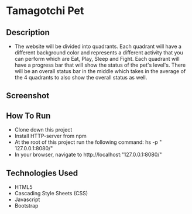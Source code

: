 # Tamagotchi Pet

## Description

* The website will be divided into quadrants. Each quadrant will have a different background color and represents a different activity that you can perform which are Eat, Play, Sleep and Fight. Each quadrant will have a progress bar that will show the status of the pet's level's. There will be an overall status bar in the middle which takes in the average of the 4 quadrants to also show the overall status as well.

## Screenshot

## How To Run

* Clone down this project
* Install HTTP-server from npm
* At the root of this project run the following command: hs -p " 127.0.0.1:8080/"
* In your browser, navigate to http://localhost:"127.0.0.1:8080/"

## Technologies Used
* HTML5
* Cascading Style Sheets (CSS)
* Javascript
* Bootstrap
